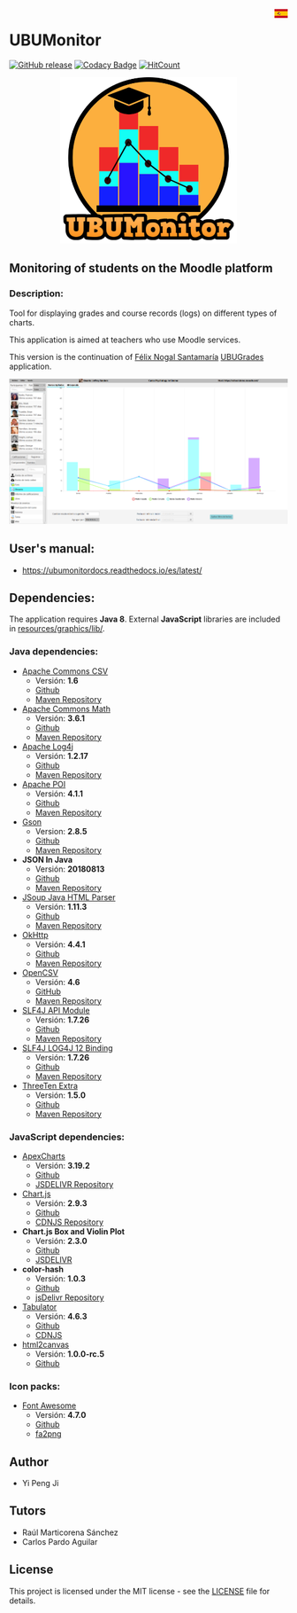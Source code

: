 <a href="README_es.md" >
<img align="right" src="src/main/resources/img/countries_flags/ES.png">
</a>


# UBUMonitor
[![GitHub release](https://img.shields.io/github/release/yjx0003/UBUMonitor.svg)](https://github.com/yjx0003/UBUMonitor/releases/)
[![Codacy Badge](https://api.codacy.com/project/badge/Grade/f79d51e496b3495690aa6480269536b8)](https://www.codacy.com/app/yjx0003/UBUMonitor?utm_source=github.com&amp;utm_medium=referral&amp;utm_content=yjx0003/UBUMonitor&amp;utm_campaign=Badge_Grade)
[![HitCount](http://hits.dwyl.io/yjx0003/UBUMonitor.svg)](http://hits.dwyl.io/yjx0003/UBUMonitor)
<p align="center"><img height="300" src="src/main/resources/img/logo.png" />

## Monitoring of students on the Moodle platform
### Description:

Tool for displaying grades and course records (logs) on different types of charts.

This application is aimed at teachers who use Moodle services.

This version is the continuation of [Félix Nogal Santamaría](https://github.com/huco95) [UBUGrades](https://github.com/huco95/UBUGrades) application.
<p align="center"><img src="/latex/img/ejemplo_barras_apiladas.png" />

## User's manual:
<!--* https://ubumonitor.gitbook.io/ubumonitor/-->
* https://ubumonitordocs.readthedocs.io/es/latest/

## Dependencies:
The application requires **Java 8**.
External **JavaScript** libraries are included in  [resources/graphics/lib/](resources/graphics/lib/).

### Java dependencies:
* [Apache Commons CSV](https://commons.apache.org/proper/commons-csv/)
  * Versión: **1.6**
  * [Github](https://github.com/apache/commons-csv)
  * [Maven Repository](https://mvnrepository.com/artifact/org.apache.commons/commons-csv)
* [Apache Commons Math](https://commons.apache.org/proper/commons-math/)
  * Versión: **3.6.1**
  * [Github](https://github.com/apache/commons-math)
  * [Maven Repository](https://mvnrepository.com/artifact/org.apache.commons/commons-math3)
* [Apache Log4j](http://logging.apache.org/log4j/1.2/)
  * Versión: **1.2.17**
  * [Github](https://github.com/apache/log4j)
  * [Maven Repository](https://mvnrepository.com/artifact/log4j/log4j)
* [Apache POI](https://poi.apache.org/)
  * Versión: **4.1.1**
  * [Github](https://github.com/apache/poi)
  * [Maven Repository](https://mvnrepository.com/artifact/org.apache.poi/poi)  
* [Gson](https://sites.google.com/site/gson/)
  * Version: **2.8.5**
  * [Github](https://github.com/google/gson)
  * [Maven Repository](https://mvnrepository.com/artifact/com.google.code.gson/gson)
* **JSON In Java**
  * Versión: **20180813**
  * [Github](https://github.com/stleary/JSON-java)
  * [Maven Repository](https://mvnrepository.com/artifact/org.json/json)
* [JSoup Java HTML Parser](https://jsoup.org/)
  * Versión: **1.11.3**
  * [Github](https://github.com/jhy/jsoup)
  * [Maven Repository](https://mvnrepository.com/artifact/org.jsoup/jsoup/1.11.3)
* [OkHttp](https://square.github.io/okhttp/)
  * Versión: **4.4.1**
  * [Github](https://github.com/square/okhttp/)
  * [Maven Repository](https://mvnrepository.com/artifact/com.squareup.okhttp3/okhttp)
* [OpenCSV](http://opencsv.sourceforge.net/)
  * Versión: **4.6**
  * [GitHub](https://github.com/jlawrie/opencsv)
  * [Maven Repository](https://mvnrepository.com/artifact/com.opencsv/opencsv/4.6)
* [SLF4J API Module](https://www.slf4j.org/)
  * Versión: **1.7.26**
  * [Github](https://github.com/qos-ch/slf4j)
  * [Maven Repository](https://mvnrepository.com/artifact/org.slf4j/slf4j-api)
* [SLF4J LOG4J 12 Binding](https://www.slf4j.org/)
  * Versión: **1.7.26**
  * [Github](https://github.com/qos-ch/slf4j/tree/master/slf4j-log4j12)
  * [Maven Repository](https://mvnrepository.com/artifact/org.slf4j/slf4j-log4j12)
* [ThreeTen Extra](https://www.threeten.org/threeten-extra/)
  * Versión: **1.5.0**
  * [Github](https://github.com/ThreeTen/threeten-extra)
  * [Maven Repository](https://mvnrepository.com/artifact/org.threeten/threeten-extra)
  
### JavaScript dependencies:
* [ApexCharts](https://apexcharts.com/)
  * Versión: **3.19.2**
  * [Github](https://github.com/apexcharts/apexcharts.js)
  * [JSDELIVR Repository](https://www.jsdelivr.com/package/npm/apexcharts)
* [Chart.js](https://www.chartjs.org/)
  * Versión: **2.9.3**
  * [Github](https://github.com/chartjs/Chart.js)
  * [CDNJS Repository](https://cdnjs.com/libraries/Chart.js/)
* **Chart.js Box and Violin Plot**
  * Versión: **2.3.0**
  * [Github](https://github.com/datavisyn/chartjs-chart-box-and-violin-plot)
  * [JSDELIVR](https://www.jsdelivr.com/package/npm/chartjs-chart-box-and-violin-plot)
* **color-hash**
  * Versión: **1.0.3**
  * [Github](https://github.com/zenozeng/color-hash)
  * [jsDelivr Repository](https://www.jsdelivr.com/package/npm/color-hash)
* [Tabulator](http://tabulator.info/)
  * Versión: **4.6.3**
  * [Github](https://github.com/olifolkerd/tabulator)
  * [CDNJS](https://cdnjs.com/libraries/tabulator)
* [html2canvas](https://html2canvas.hertzen.com/)
  * Versión: **1.0.0-rc.5**
  * [Github](https://github.com/niklasvh/html2canvas/)
  
### Icon packs:
* [Font Awesome](https://fontawesome.com/)
  * Versión: **4.7.0**
  * [Github](https://github.com/FortAwesome/Font-Awesome/)
  * [fa2png](http://fa2png.io/r/font-awesome/)

## Author

- Yi Peng Ji

## Tutors
- Raúl Marticorena Sánchez
- Carlos Pardo Aguilar

## License
This project is licensed under the MIT license - see the [LICENSE](LICENSE) file for details.

